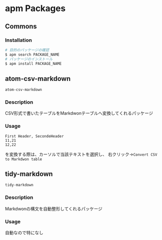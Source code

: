 # apm Packages
## Commons
### Installation
```bash
# 目的のパッケージの確認
$ apm search PACKAGE_NAME
# パッケージのインストール
$ apm install PACKAGE_NAME
```
## atom-csv-markdown
```bash
atom-csv-markdown
```
### Description
CSV形式で書いたテーブルをMarkdwonテーブルへ変換してくれるパッケージ
### Usage
```
First Header, SecondeHeader
11,21
12,22
```
を変換する際は、カーソルで当該テキストを選択し、
右クリック->`Convert CSV to Markdwon table`

## tidy-markdown
```bash
tidy-markdown
```
### Description
Markdwonの構文を自動整形してくれるパッケージ
### Usage
自動なので特になし
